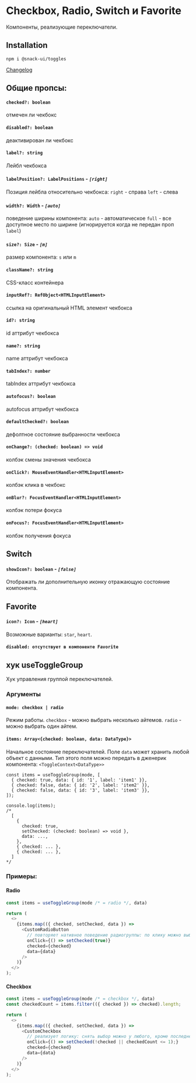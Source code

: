 # Checkbox, Radio, Switch и Favorite
Компоненты, реализующие переключатели.

## Installation
`npm i @snack-ui/toggles`

[Changelog](../../../CHANGELOG.md)

## Общие пропсы:

#### **`checked?: boolean`**
  отмечен ли чекбокс

#### **`disabled?: boolean`**
  деактивирован ли чекбокс

#### **`label?: string`**
  Лейбл чекбокса

#### **`labelPosition?: LabelPositions`** - *`[right]`*
  Позиция лейбла относительно чекбокса:
    `right` - справа
    `left` - слева

#### **`width?: Width`** - *`[auto]`*
  поведение ширины компонента:
    `auto` - автоматическое
    `full` - все доступное место по ширине (игнорируется когда не передан проп `label`)

#### **`size?: Size`** - *`[m]`*
  размер компонента: `s` или `m`


#### **`className?: string`**
  CSS-класс контейнера
#### **`inputRef?: RefObject<HTMLInputElement>`**
  ссылка на оригинальный HTML элемент чекбокса

#### **`id?: string`**
  id аттрибут чекбокса
#### **`name?: string`**
  name аттрибут чекбокса

#### **`tabIndex?: number`**
  tabIndex аттрибут чекбокса

#### **`autofocus?: boolean`**
  autofocus аттрибут чекбокса

#### **`defaultChecked?: boolean`**
  дефолтное состояние выбранности чекбокса

#### **`onChange?: (checked: boolean) => void`**
  колбэк смены значения чекбокса

#### **`onClick?: MouseEventHandler<HTMLInputElement>`**
  колбэк клика в чекбокс

#### **`onBlur?: FocusEventHandler<HTMLInputElement>`**
  колбэк потери фокуса

#### **`onFocus?: FocusEventHandler<HTMLInputElement>`**
  колбэк получения фокуса

## Switch

#### **`showIcon?: boolean`** - *`[false]`*
  Отображать ли дополнительную иконку отражающую состояние компонента.

## Favorite

#### **`icon?: Icon`** - *`[heart]`*
  Возможные варианты: `star`, `heart`.

#### **`disabled: отсутствует в компоненте Favorite`**

## хук useToggleGroup
Хук управления группой переключателей.

### Аргументы

#### **`mode: checkbox | radio`**
  Режим работы. `checkbox` - можно выбрать несколько айтемов. `radio` - можно выбрать один айтем.

#### **`items: Array<{checked: boolean, data: DataType}>`**
  Начальное состояние переключателей. Поле `data` может хранить любой объект с данными. Тип этого поля можно передать в дженерик компонента: `<ToggleContext<DataType>>`

```tsx
const items = useToggleGroup(mode, [
  { checked: true, data: { id: '1', label: 'item1' }},
  { checked: false, data: { id: '2', label: 'item2' }},
  { checked: false, data: { id: '3', label: 'item3' }},
]);

console.log(items);
/*
  [
    { 
      checked: true,
      setChecked: (checked: boolean) => void },
      data: ...,
    },
    { checked: ... },
    { checked: ... },
  ]
*/
```

### Примеры:

#### Radio
```typescript jsx
const items = useToggleGroup(mode /* = radio */, data)

return (
  <>
    {items.map(({ checked, setChecked, data }) =>
      <CustomRadioButton
        // повторяет нативное поведение радиогруппы: по клику можно выбрать, но нельзя снять выбор
        onClick={() => setChecked(true)}
        checked={checked}
        data={data}
      />
    )}
  </>
);
```

#### Checkbox
```typescript jsx
const items = useToggleGroup(mode /* = checkbox */, data)
const checkedCount = items.filter(({ checked }) => checked).length;

return (
  <>
    {items.map(({ checked, setChecked, data }) =>
      <CustomCheckbox
        // реализует логику: снять выбор можно у любого, кроме последнего выбранного
        onClick={() => setChecked(!checked || checkedCount <= 1);}
        checked={checked}
        data={data}
      />
    )}
  </>
);
```

